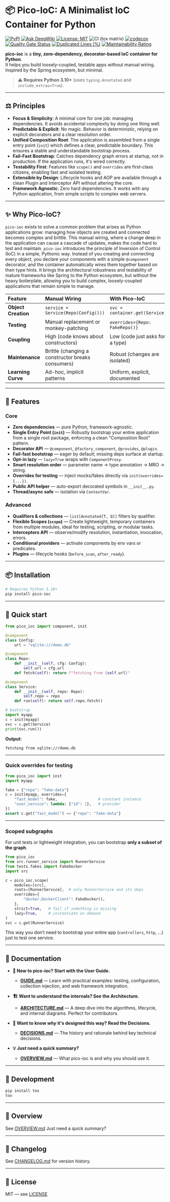 # 📦 Pico-IoC: A Minimalist IoC Container for Python

[![PyPI](https://img.shields.io/pypi/v/pico-ioc.svg)](https://pypi.org/project/pico-ioc/)
[![Ask DeepWiki](https://deepwiki.com/badge.svg)](https://deepwiki.com/dperezcabrera/pico-ioc)
[![License: MIT](https://img.shields.io/badge/License-MIT-blue.svg)](https://opensource.org/licenses/MIT)
![CI (tox matrix)](https://github.com/dperezcabrera/pico-ioc/actions/workflows/ci.yml/badge.svg)
[![codecov](https://codecov.io/gh/dperezcabrera/pico-ioc/branch/main/graph/badge.svg)](https://codecov.io/gh/dperezcabrera/pico-ioc)
[![Quality Gate Status](https://sonarcloud.io/api/project_badges/measure?project=dperezcabrera_pico-ioc&metric=alert_status)](https://sonarcloud.io/summary/new_code?id=dperezcabrera_pico-ioc)
[![Duplicated Lines (%)](https://sonarcloud.io/api/project_badges/measure?project=dperezcabrera_pico-ioc&metric=duplicated_lines_density)](https://sonarcloud.io/summary/new_code?id=dperezcabrera_pico-ioc)
[![Maintainability Rating](https://sonarcloud.io/api/project_badges/measure?project=dperezcabrera_pico-ioc&metric=sqale_rating)](https://sonarcloud.io/summary/new_code?id=dperezcabrera_pico-ioc)

**pico-ioc** is a **tiny, zero-dependency, decorator-based IoC container for Python**.  
It helps you build loosely-coupled, testable apps without manual wiring. Inspired by the Spring ecosystem, but minimal.

> ⚠️ **Requires Python 3.10+** (uses `typing.Annotated` and `include_extras=True`).

---

## ⚖️ Principles

* **Focus & Simplicity**: A minimal core for one job: managing dependencies. It avoids accidental complexity by doing one thing well.
* **Predictable & Explicit**: No magic. Behavior is deterministic, relying on explicit decorators and a clear resolution order.
* **Unified Composition Root**: The application is assembled from a single entry point (`init`) which defines a clear, predictable boundary. This ensures a stable and understandable bootstrap process.
* **Fail-Fast Bootstrap**: Catches dependency graph errors at startup, not in production. If the application runs, it's wired correctly.
* **Testability First**: Features like `scope()` and `overrides` are first-class citizens, enabling fast and isolated testing.
* **Extensible by Design**: Lifecycle hooks and AOP are available through a clean Plugin and Interceptor API without altering the core.
* **Framework Agnostic**: Zero hard dependencies. It works with any Python application, from simple scripts to complex web servers.

---

## ✨ Why Pico-IoC?

`pico-ioc` exists to solve a common problem that arises as Python applications grow: managing how objects are created and connected becomes complex and brittle. This manual wiring, where a change deep in the application can cause a cascade of updates, makes the code hard to test and maintain. `pico-ioc` introduces the principle of Inversion of Control (IoC) in a simple, Pythonic way. Instead of you creating and connecting every object, you declare your components with a simple `@component` decorator, and the container automatically wires them together based on their type hints. It brings the architectural robustness and testability of mature frameworks like Spring to the Python ecosystem, but without the heavy boilerplate, allowing you to build complex, loosely-coupled applications that remain simple to manage.


| Feature             | Manual Wiring                                     | With Pico-IoC                   |
| :------------------ | :------------------------------------------------ | :------------------------------ |
| **Object Creation** | `service = Service(Repo(Config()))`               | `svc = container.get(Service)`  |
| **Testing**         | Manual replacement or monkey-patching             | `overrides={Repo: FakeRepo()}`  |
| **Coupling**        | High (code knows about constructors)              | Low (code just asks for a type) |
| **Maintenance**     | Brittle (changing a constructor breaks consumers) | Robust (changes are isolated)   |
| **Learning Curve**  | Ad-hoc, implicit patterns                         | Uniform, explicit, documented   |


---

## 🧩 Features

### Core

* **Zero dependencies** — pure Python, framework-agnostic.
* **Single Entry Point (`init`)** — Robustly bootstrap your entire application from a single root package, enforcing a clean "Composition Root" pattern.
* **Decorator API** — `@component`, `@factory_component`, `@provides`, `@plugin`.
* **Fail-fast bootstrap** — eager by default; missing deps surface at startup.
* **Opt-in lazy** — `lazy=True` wraps with `ComponentProxy`.
* **Smart resolution order** — parameter name → type annotation → MRO → string.
* **Overrides for testing** — inject mocks/fakes directly via `init(overrides={...})`.
* **Public API helper** — auto-export decorated symbols in `__init__.py`.
* **Thread/async safe** — isolation via `ContextVar`.

### Advanced

* **Qualifiers & collections** — `list[Annotated[T, Q]]` filters by qualifier.
* **Flexible Scopes (`scope`)** — Create lightweight, temporary containers from multiple modules, ideal for testing, scripting, or modular tasks.
* **Interceptors API** — observe/modify resolution, instantiation, invocation, errors.
* **Conditional providers** — activate components by env vars or predicates.
* **Plugins** — lifecycle hooks (`before_scan`, `after_ready`).

---

## 📦 Installation

```bash
# Requires Python 3.10+
pip install pico-ioc
````

---

## 🚀 Quick start

```python
from pico_ioc import component, init

@component
class Config:
    url = "sqlite:///demo.db"

@component
class Repo:
    def __init__(self, cfg: Config):
        self.url = cfg.url
    def fetch(self): return f"fetching from {self.url}"

@component
class Service:
    def __init__(self, repo: Repo):
        self.repo = repo
    def run(self): return self.repo.fetch()

# bootstrap
import myapp
c = init(myapp)
svc = c.get(Service)
print(svc.run())
```

**Output:**

```
fetching from sqlite:///demo.db
```
---

### Quick overrides for testing

```python
from pico_ioc import init
import myapp

fake = {"repo": "fake-data"}
c = init(myapp, overrides={
    "fast_model": fake,                  # constant instance
    "user_service": lambda: {"id": 1},   # provider
})
assert c.get("fast_model") == {"repo": "fake-data"}
```
---

### Scoped subgraphs

For unit tests or lightweight integration, you can bootstrap **only a subset of the graph**.

```python
from pico_ioc
from src.runner_service import RunnerService
from tests.fakes import FakeDocker
import src

c = pico_ioc.scope(
    modules=[src],
    roots=[RunnerService],  # only RunnerService and its deps
    overrides={
        "docker.DockerClient": FakeDocker(),
    },
    strict=True,   # fail if something is missing
    lazy=True,     # instantiate on demand
)
svc = c.get(RunnerService)
```

This way you don’t need to bootstrap your entire app (`controllers`, `http`, …) just to test one service.

---
## 📖 Documentation

  * **🚀 New to pico-ioc? Start with the User Guide.**
      * [**GUIDE.md**](.llm/GUIDE.md) — Learn with practical examples: testing, configuration, collection injection, and web framework integration.

  * **🏗️ Want to understand the internals? See the Architecture.**
      * [**ARCHITECTURE.md**](.llm/ARCHITECTURE.md) — A deep dive into the algorithms, lifecycle, and internal diagrams. Perfect for contributors.

  * **🤔 Want to know *why* it's designed this way? Read the Decisions.**
      * [**DECISIONS.md**](.llm/DECISIONS.md) — The history and rationale behind key technical decisions.

  * **💡 Just need a quick summary?**
      * [**OVERVIEW.md**](.llm/OVERVIEW.md) — What pico-ioc is and why you should use it.
---

## 🧪 Development

```bash
pip install tox
tox
```

---

## 📜 Overview

See [OVERVIEW.md](.llm/OVERVIEW.md) Just need a quick summary?

---

## 📜 Changelog

See [CHANGELOG.md](./CHANGELOG.md) for version history.

---

## 📜 License

MIT — see [LICENSE](https://opensource.org/licenses/MIT)



